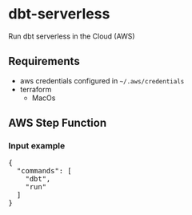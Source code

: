 # dbt-serverless
Run dbt serverless in the Cloud (AWS)

## Requirements
* aws credentials configured in `~/.aws/credentials`
* terraform
    * MacOs


## AWS Step Function

### Input example

<pre>
{
  "commands": [
    "dbt",
    "run"
  ]
}
</pre>
